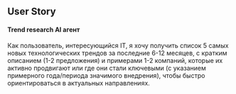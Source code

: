 ## User Story
#### Trend research AI агент
Как пользователь, интересующийся IT, я хочу получить список 5 самых новых технологических трендов за последние 6-12 месяцев, с кратким описанием (1-2 предложения) и примерами 1-2 компаний, которые их активно продвигают или где они стали ключевыми (с указанием примерного года/периода значимого внедрения), чтобы быстро ориентироваться в актуальных направлениях.